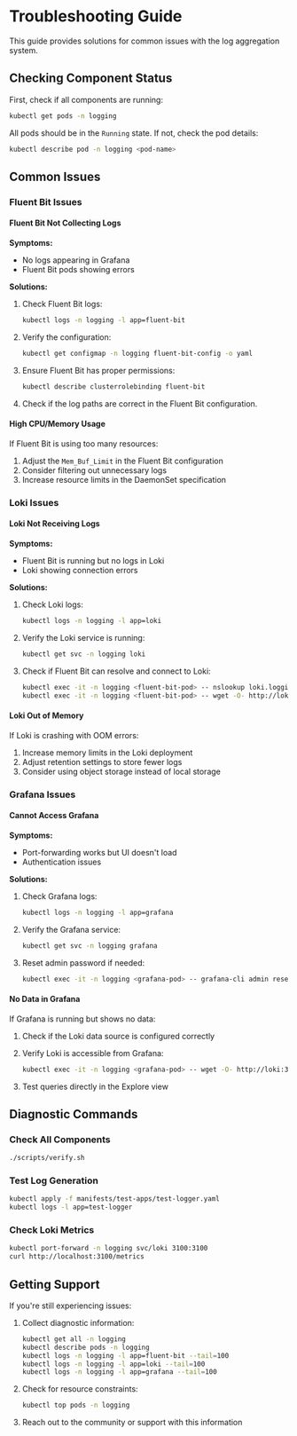 # Troubleshooting Guide

This guide provides solutions for common issues with the log aggregation system.

## Checking Component Status

First, check if all components are running:

```bash
kubectl get pods -n logging
```

All pods should be in the `Running` state. If not, check the pod details:

```bash
kubectl describe pod -n logging <pod-name>
```

## Common Issues

### Fluent Bit Issues

#### Fluent Bit Not Collecting Logs

**Symptoms:**
- No logs appearing in Grafana
- Fluent Bit pods showing errors

**Solutions:**

1. Check Fluent Bit logs:
   ```bash
   kubectl logs -n logging -l app=fluent-bit
   ```

2. Verify the configuration:
   ```bash
   kubectl get configmap -n logging fluent-bit-config -o yaml
   ```

3. Ensure Fluent Bit has proper permissions:
   ```bash
   kubectl describe clusterrolebinding fluent-bit
   ```

4. Check if the log paths are correct in the Fluent Bit configuration.

#### High CPU/Memory Usage

If Fluent Bit is using too many resources:

1. Adjust the `Mem_Buf_Limit` in the Fluent Bit configuration
2. Consider filtering out unnecessary logs
3. Increase resource limits in the DaemonSet specification

### Loki Issues

#### Loki Not Receiving Logs

**Symptoms:**
- Fluent Bit is running but no logs in Loki
- Loki showing connection errors

**Solutions:**

1. Check Loki logs:
   ```bash
   kubectl logs -n logging -l app=loki
   ```

2. Verify the Loki service is running:
   ```bash
   kubectl get svc -n logging loki
   ```

3. Check if Fluent Bit can resolve and connect to Loki:
   ```bash
   kubectl exec -it -n logging <fluent-bit-pod> -- nslookup loki.logging.svc.cluster.local
   kubectl exec -it -n logging <fluent-bit-pod> -- wget -O- http://loki:3100/ready
   ```

#### Loki Out of Memory

If Loki is crashing with OOM errors:

1. Increase memory limits in the Loki deployment
2. Adjust retention settings to store fewer logs
3. Consider using object storage instead of local storage

### Grafana Issues

#### Cannot Access Grafana

**Symptoms:**
- Port-forwarding works but UI doesn't load
- Authentication issues

**Solutions:**

1. Check Grafana logs:
   ```bash
   kubectl logs -n logging -l app=grafana
   ```

2. Verify the Grafana service:
   ```bash
   kubectl get svc -n logging grafana
   ```

3. Reset admin password if needed:
   ```bash
   kubectl exec -it -n logging <grafana-pod> -- grafana-cli admin reset-admin-password admin
   ```

#### No Data in Grafana

If Grafana is running but shows no data:

1. Check if the Loki data source is configured correctly
2. Verify Loki is accessible from Grafana:
   ```bash
   kubectl exec -it -n logging <grafana-pod> -- wget -O- http://loki:3100/ready
   ```

3. Test queries directly in the Explore view

## Diagnostic Commands

### Check All Components

```bash
./scripts/verify.sh
```

### Test Log Generation

```bash
kubectl apply -f manifests/test-apps/test-logger.yaml
kubectl logs -l app=test-logger
```

### Check Loki Metrics

```bash
kubectl port-forward -n logging svc/loki 3100:3100
curl http://localhost:3100/metrics
```

## Getting Support

If you're still experiencing issues:

1. Collect diagnostic information:
   ```bash
   kubectl get all -n logging
   kubectl describe pods -n logging
   kubectl logs -n logging -l app=fluent-bit --tail=100
   kubectl logs -n logging -l app=loki --tail=100
   kubectl logs -n logging -l app=grafana --tail=100
   ```

2. Check for resource constraints:
   ```bash
   kubectl top pods -n logging
   ```

3. Reach out to the community or support with this information
